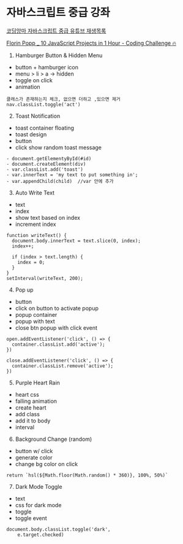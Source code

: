 # 자바스크립트 중급 강좌

[코딩앙마 자바스크립트 중급 유튜브 재생목록](https://www.youtube.com/playlist?list=PLZKTXPmaJk8JZ2NAC538UzhY_UNqMdZB4)

[Florin Popp _ 10 JavaScript Projects in 1 Hour - Coding Challenge 🔥](https://www.youtube.com/watch?v=8GPPJpiLqHk&t=2308s)

1. Hamburger Button & Hidden Menu
  - button + hamburger icon
  - menu > li > a -> hidden
  - toggle on click
  - animation
  ```
  클래스가 존재하는지 체크, 없으면 더하고 ,있으면 제거
  nav.classList.toggle('act')

  ```

2. Toast Notification
  - toast container floating
  - toast design
  - button
  - click show random toast message
  ```
  - document.getElementyById(#id)
  - document.createElement(div)
  - var.classList.add('toast')
  - var.innerText = 'my text to put something in';
  - var.appendChild(child)  //var 안에 추가
  ```
3. Auto Write Text
  - text
  - index
  - show text based on index
  - increment index
```
function writeText() {
  document.body.innerText = text.slice(0, index);
  index++;

  if (index > text.length) {
    index = 0;
  }
}
setInterval(writeText, 200);
```

4. Pop up
- button
- click on button to activate popup
- popup container
- popup with text
- close btn popup with click event

```
open.addEventListener('click', () => {
  container.classList.add('active');
})

close.addEventListener('click', () => {
  container.classList.remove('active');
})
```

5. Purple Heart Rain
- heart css
- falling animation
- create heart
- add class
- add it to body
- interval

6. Background Change (random)
- button w/ click
- generate color
- change bg color on click

```
return `hsl(${Math.floor(Math.random() * 360)}, 100%, 50%)`
```

7. Dark Mode Toggle
- text
- css for dark mode
- toggle
- toggle event
```
document.body.classList.toggle('dark', 
    e.target.checked)
```
